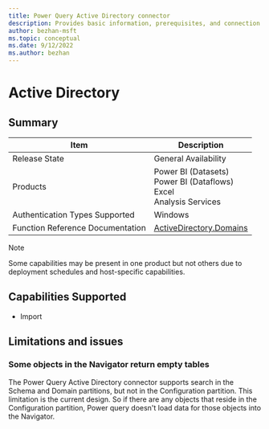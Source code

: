 ```yaml
---
title: Power Query Active Directory connector
description: Provides basic information, prerequisites, and connection instructions, along with troubleshooting information for the Active Directory connector.
author: bezhan-msft
ms.topic: conceptual
ms.date: 9/12/2022
ms.author: bezhan
---
```


# Active Directory

## Summary

| Item | Description |
| ---- | ----------- |
| Release State | General Availability |
| Products | Power BI (Datasets)<br/>Power BI (Dataflows)<br/>Excel<br/>Analysis Services |
| Authentication Types Supported | Windows |
| Function Reference Documentation | [ActiveDirectory.Domains](/powerquery-m/activedirectory-domains) |

>[!Note]
> Some capabilities may be present in one product but not others due to deployment schedules and host-specific capabilities.

## Capabilities Supported

* Import

## Limitations and issues

### Some objects in the Navigator return empty tables

The Power Query Active Directory connector supports search in the Schema and Domain partitions, but not in the Configuration partition. This limitation is the current design. So if there are any objects that reside in the Configuration partition, Power query doesn't load data for those objects into the Navigator.
